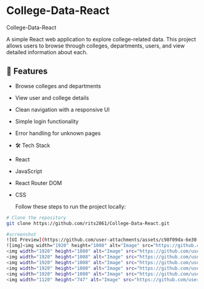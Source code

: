 # College-Data-React
College-Data-React

A simple React web application to explore college-related data. This project allows users to browse through colleges, departments, users, and view detailed information about each.

## 🚀 Features

- Browse colleges and departments
- View user and college details
- Clean navigation with a responsive UI
- Simple login functionality
- Error handling for unknown pages

- 🛠️ Tech Stack

- React
- JavaScript
- React Router DOM
- CSS

  Follow these steps to run the project locally:

```bash
# Clone the repository
git clone https://github.com/rits2861/College-Data-React.git

#screenshot
![UI Preview](https://github.com/user-attachments/assets/c98f09da-6e30-46d3-bcfc-eb1d1b12e26e)
![img]<img width="1920" height="1008" alt="Image" src="https://github.com/user-attachments/assets/c98f09da-6e30-46d3-bfcf-eb1d1b12e26e" />
<img width="1920" height="1080" alt="Image" src="https://github.com/user-attachments/assets/e82c43bc-a8b4-4f8a-9712-68c87424fe0a" />
<img width="1920" height="1008" alt="Image" src="https://github.com/user-attachments/assets/35f71568-acb2-48b4-8780-52af31d2e89d" />
<img width="1920" height="1008" alt="Image" src="https://github.com/user-attachments/assets/02538289-047e-4329-9c77-b13e415e0f24" />
<img width="1920" height="1080" alt="Image" src="https://github.com/user-attachments/assets/6d27085a-2104-4311-a3bf-17491da50673" />
<img width="1920" height="1080" alt="Image" src="https://github.com/user-attachments/assets/8da855c1-bbcf-4bbf-a732-ed7352adef5a" />
<img width="1120" height="747" alt="Image" src="https://github.com/user-attachments/assets/13df4d0d-4a59-4e14-a225-eac65446248c" />
